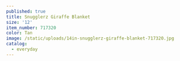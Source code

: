 ```yaml
---
published: true
title: Snugglerz Giraffe Blanket
size: '12'
item_number: 717320
color: Tan
image: /static/uploads/14in-snugglerz-giraffe-blanket-717320.jpg
catalog:
  - everyday
---
```


